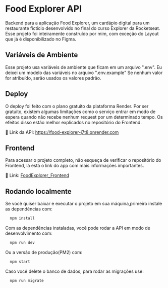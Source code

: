 
# Food Explorer API

Backend para a aplicação Food Explorer, um cardápio digital para um restaurante fictício desenvolvido no final do curso Explorer da Rocketseat. Esse projeto foi inteiramente construído por mim, com exceção do Layout que já é disponibilizado no Figma.


## Variáveis de Ambiente

Esse projeto usa variáveis de ambiente que ficam em um arquivo ".env". Eu deixei um modelo das variáveis no arquivo ".env.example" Se nenhum valor for atribuído, serão usados os valores padrão.


## Deploy

O deploy foi feito com o plano gratuito da plataforma Render. Por ser gratuito, existem algumas limitações como o serviço entrar em modo de espera quando não recebe nenhum request por um determinado tempo. Os efeitos disso estão melhor explicados no repositório do Frontend.

🔗 Link da API: https://food-explorer-j7t8.onrender.com


## Frontend

Para acessar o projeto completo, não esqueça de verificar o repositório do Frontend, lá está o link do app com mais informações importantes.

🔗 Link: [FoodExplorer_Frontend](https://github.com/sogbog/FoodExplorer_Frontend)
## Rodando localmente

Se você quiser baixar e executar o projeto em sua máquina,primeiro instale as dependências com:

```bash
  npm install
```

Com as dependências instaladas, você pode rodar a API em modo de desenvolvimento com:

```bash
  npm run dev
```

Ou a versão de produção(PM2) com:

```bash
  npm start
```

Caso você delete o banco de dados, para rodar as migrações use:

```bash
  npm run migrate
```
